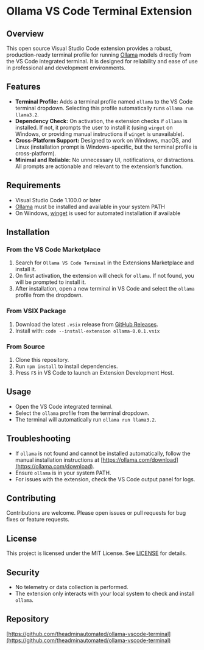 # Ollama VS Code Terminal Extension

## Overview
This open source Visual Studio Code extension provides a robust, production-ready terminal profile for running [Ollama](https://ollama.com/) models directly from the VS Code integrated terminal. It is designed for reliability and ease of use in professional and development environments.

## Features
- **Terminal Profile:** Adds a terminal profile named `ollama` to the VS Code terminal dropdown. Selecting this profile automatically runs `ollama run llama3.2`.
- **Dependency Check:** On activation, the extension checks if `ollama` is installed. If not, it prompts the user to install it (using `winget` on Windows, or providing manual instructions if `winget` is unavailable).
- **Cross-Platform Support:** Designed to work on Windows, macOS, and Linux (installation prompt is Windows-specific, but the terminal profile is cross-platform).
- **Minimal and Reliable:** No unnecessary UI, notifications, or distractions. All prompts are actionable and relevant to the extension’s function.

## Requirements
- Visual Studio Code 1.100.0 or later
- [Ollama](https://ollama.com/) must be installed and available in your system PATH
- On Windows, [winget](https://learn.microsoft.com/en-us/windows/package-manager/winget/) is used for automated installation if available

## Installation
### From the VS Code Marketplace
1. Search for `Ollama VS Code Terminal` in the Extensions Marketplace and install it.
2. On first activation, the extension will check for `ollama`. If not found, you will be prompted to install it.
3. After installation, open a new terminal in VS Code and select the `ollama` profile from the dropdown.

### From VSIX Package
1. Download the latest `.vsix` release from [GitHub Releases](https://github.com/theadminautomated/ollama-vscode-terminal/releases).
2. Install with: `code --install-extension ollama-0.0.1.vsix`

### From Source
1. Clone this repository.
2. Run `npm install` to install dependencies.
3. Press `F5` in VS Code to launch an Extension Development Host.

## Usage
- Open the VS Code integrated terminal.
- Select the `ollama` profile from the terminal dropdown.
- The terminal will automatically run `ollama run llama3.2`.

## Troubleshooting
- If `ollama` is not found and cannot be installed automatically, follow the manual installation instructions at [https://ollama.com/download](https://ollama.com/download).
- Ensure `ollama` is in your system PATH.
- For issues with the extension, check the VS Code output panel for logs.

## Contributing
Contributions are welcome. Please open issues or pull requests for bug fixes or feature requests.

## License
This project is licensed under the MIT License. See [LICENSE](LICENSE) for details.

## Security
- No telemetry or data collection is performed.
- The extension only interacts with your local system to check and install `ollama`.

## Repository
[https://github.com/theadminautomated/ollama-vscode-terminal](https://github.com/theadminautomated/ollama-vscode-terminal)
